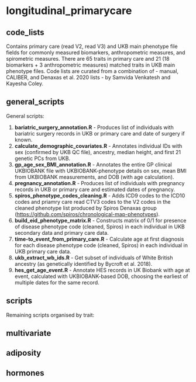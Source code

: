 # longitudinal_primarycare

## code_lists
Contains primary care (read V2, read V3) and UKB main phenotype file fields for commonly measured biomarkers, anthropometric measures, and spirometric measures. There are 65 traits in primary care and 21 (18 biomarkers + 3 anthropometric measures) matched traits in UKB main phenotype files. Code lists are curated from a combination of - manual, CALIBER, and Denaxas et al. 2020 lists - by Samvida Venkatesh and Kayesha Coley. 

## general_scripts
General scripts:
1. **bariatric_surgery_annotation.R** - Produces list of individuals with bariatric surgery records in UKB or primary care and date of surgery if known.
2. **calculate_demographic_covariates.R** - Annotates individual IDs with sex (confirmed by UKB QC file), ancestry, median height, and first 21 genetic PCs from UKB. 
3. **gp_age_sex_BMI_annotation.R** - Annotates the entire GP clinical UKBIOBANK file with UKBIOBANK-phenotype details on sex, mean BMI from UKBIOBANK measurements, and DOB (with age calculation).
4. **pregnancy_annotation.R** - Produces list of individuals with pregnancy records in UKB or primary care and estimated dates of pregnancy.
5. **spiros_phenotype_codes_cleaning.R** - Adds ICD9 codes to the ICD10 codes and priamry care read CTV3 codes to the V2 codes in the cleaned phenotype list produced by Spiros Denaxas group (https://github.com/spiros/chronological-map-phenotypes).
6. **build_eid_phenotype_matrix.R** - Constructs matrix of 0/1 for presence of disease phenotype code (cleaned, Spiros) in each individual in UKB secondary data and primary care data.
7. **time-to_event_from_primary_care.R** - Calculate age at first diagnosis for each disease phenotype code (cleaned, Spiros) in each individual in UKB primary care data.
8. **ukb_extract_wb_ids.R** - Get subset of individuals of White British ancestry (as genetically identified by Bycroft et al. 2018).
9. **hes_get_age_event.R** - Annotate HES records in UK Biobank with age at event, calculated with UKBIOBANK-based DOB, choosing the earliest of multiple dates for the same record.

## scripts
Remaining scripts organised by trait:
## multivariate
## adiposity
## hormones
